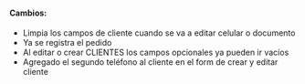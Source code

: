 <h4>Cambios:</h4>  
<ul>   
    <li>Limpia los campos de cliente cuando se va a editar celular o documento</li>
    <li>Ya se registra el pedido</li>
    <li>Al editar o crear CLIENTES los campos opcionales ya pueden ir vacíos</li>
    <li>Agregado el segundo teléfono al cliente en el form de crear y editar cliente</li>
</ul>